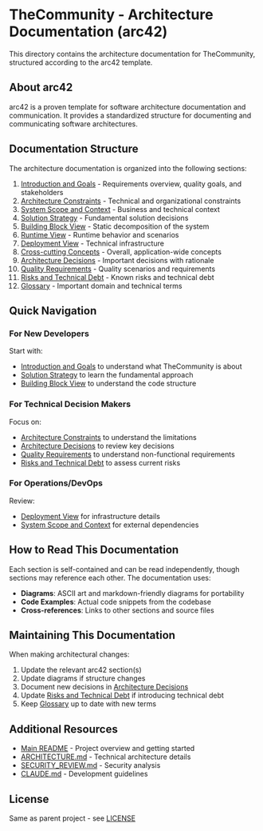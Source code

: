 # TheCommunity - Architecture Documentation (arc42)

This directory contains the architecture documentation for TheCommunity, structured according to the arc42 template.

## About arc42

arc42 is a proven template for software architecture documentation and communication. It provides a standardized structure for documenting and communicating software architectures.

## Documentation Structure

The architecture documentation is organized into the following sections:

1. [Introduction and Goals](01-introduction-and-goals.md) - Requirements overview, quality goals, and stakeholders
2. [Architecture Constraints](02-architecture-constraints.md) - Technical and organizational constraints
3. [System Scope and Context](03-system-scope-and-context.md) - Business and technical context
4. [Solution Strategy](04-solution-strategy.md) - Fundamental solution decisions
5. [Building Block View](05-building-block-view.md) - Static decomposition of the system
6. [Runtime View](06-runtime-view.md) - Runtime behavior and scenarios
7. [Deployment View](07-deployment-view.md) - Technical infrastructure
8. [Cross-cutting Concepts](08-cross-cutting-concepts.md) - Overall, application-wide concepts
9. [Architecture Decisions](09-architecture-decisions.md) - Important decisions with rationale
10. [Quality Requirements](10-quality-requirements.md) - Quality scenarios and requirements
11. [Risks and Technical Debt](11-risks-and-technical-debt.md) - Known risks and technical debt
12. [Glossary](12-glossary.md) - Important domain and technical terms

## Quick Navigation

### For New Developers
Start with:
- [Introduction and Goals](01-introduction-and-goals.md) to understand what TheCommunity is about
- [Solution Strategy](04-solution-strategy.md) to learn the fundamental approach
- [Building Block View](05-building-block-view.md) to understand the code structure

### For Technical Decision Makers
Focus on:
- [Architecture Constraints](02-architecture-constraints.md) to understand the limitations
- [Architecture Decisions](09-architecture-decisions.md) to review key decisions
- [Quality Requirements](10-quality-requirements.md) to understand non-functional requirements
- [Risks and Technical Debt](11-risks-and-technical-debt.md) to assess current risks

### For Operations/DevOps
Review:
- [Deployment View](07-deployment-view.md) for infrastructure details
- [System Scope and Context](03-system-scope-and-context.md) for external dependencies

## How to Read This Documentation

Each section is self-contained and can be read independently, though sections may reference each other. The documentation uses:

- **Diagrams**: ASCII art and markdown-friendly diagrams for portability
- **Code Examples**: Actual code snippets from the codebase
- **Cross-references**: Links to other sections and source files

## Maintaining This Documentation

When making architectural changes:

1. Update the relevant arc42 section(s)
2. Update diagrams if structure changes
3. Document new decisions in [Architecture Decisions](09-architecture-decisions.md)
4. Update [Risks and Technical Debt](11-risks-and-technical-debt.md) if introducing technical debt
5. Keep [Glossary](12-glossary.md) up to date with new terms

## Additional Resources

- [Main README](../../README.md) - Project overview and getting started
- [ARCHITECTURE.md](../../ARCHITECTURE.md) - Technical architecture details
- [SECURITY_REVIEW.md](../../SECURITY_REVIEW.md) - Security analysis
- [CLAUDE.md](../../CLAUDE.md) - Development guidelines

## License

Same as parent project - see [LICENSE](../../LICENSE)
